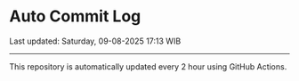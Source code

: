 # Auto Commit Log

Last updated: Saturday, 09-08-2025 17:13 WIB

---

This repository is automatically updated every 2 hour using GitHub Actions.
